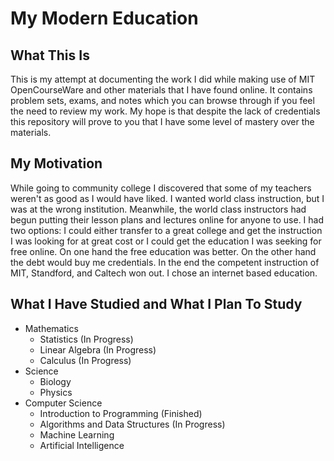 # My Modern Education

## What This Is

This is my attempt at documenting the work I did while making use of MIT OpenCourseWare and other materials that I have found online. It contains problem sets, exams, and notes which you can browse through if you feel the need to review my work. My hope is that despite the lack of credentials this repository will prove to you that I have some level of mastery over the materials.

## My Motivation

While going to community college I discovered that some of my teachers weren't as good as I would have liked. I wanted world class instruction, but I was at the wrong institution. Meanwhile, the world class instructors had begun putting their lesson plans and lectures online for anyone to use. I had two options: I could either transfer to a great college and get the instruction I was looking for at great cost or I could get the education I was seeking for free online. On one hand the free education was better. On the other hand the debt would buy me credentials. In the end the competent instruction of MIT, Standford, and Caltech won out. I chose an internet based education.



## What I Have Studied and What I Plan To Study

- Mathematics
	- Statistics (In Progress)
	- Linear Algebra (In Progress)
	- Calculus (In Progress)
- Science
	- Biology
	- Physics
- Computer Science
	- Introduction to Programming (Finished)
	- Algorithms and Data Structures (In Progress)
	- Machine Learning
	- Artificial Intelligence

